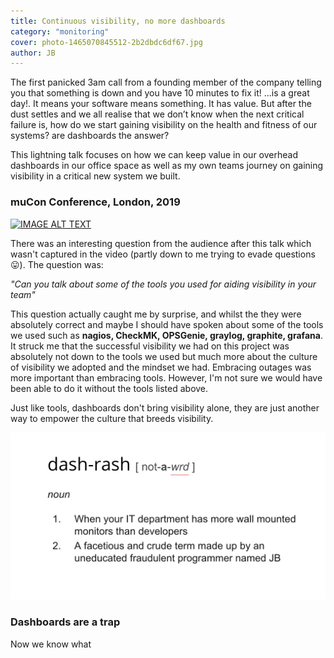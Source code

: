 ```yaml
---
title: Continuous visibility, no more dashboards
category: "monitoring"
cover: photo-1465070845512-2b2dbdc6df67.jpg
author: JB
---
```


The first panicked 3am call from a founding member of the company telling you that something is down and you have 10 minutes to fix it! ...is a great day!. It means your software means something. It has value. But after the dust settles and we all realise that we don’t know when the next critical failure is, how do we start gaining visibility on the health and fitness of our systems? are dashboards the answer?

This lightning talk focuses on how we can keep value in our overhead dashboards in our office space as well as my own teams journey on gaining visibility in a critical new system we built.


### muCon Conference, London, 2019

[![IMAGE ALT TEXT](https://i.vimeocdn.com/video/787121577.webp?mw=640&mh=360)](https://player.vimeo.com/video/339167478 "Continuous Visivility, no more dashboards!")

There was an interesting question from the audience after this talk which wasn't captured in the video (partly down to me trying to evade questions :stuck_out_tongue:). The question was:

*"Can you talk about some of the tools you used for aiding visibility in your team"*

This question actually caught me by surprise, and whilst the they were absolutely correct and maybe I should have spoken about some of the tools we used such as **nagios, CheckMK, OPSGenie, graylog, graphite, grafana**. It struck me that the successful visibility we had on this project was absolutely not down to the tools we used but much more about the culture of visibility we adopted and the mindset we had. Embracing outages was more important than embracing tools. However, I'm not sure we would have been able to do it without the tools listed above.

Just like tools, dashboards don't bring visibility alone, they are just another way to empower the culture that breeds visibility.

![](./dash-rash-12334.png)

### Dashboards are a trap

Now we know what